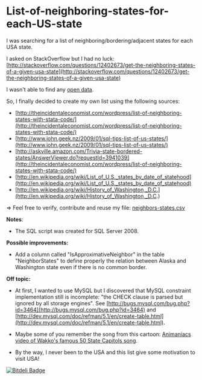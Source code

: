 List-of-neighboring-states-for-each-US-state
============================================

I was searching for a list of neighboring/bordering/adjacent states for each USA state.

I asked on StackOverflow but I had no luck: [http://stackoverflow.com/questions/12402673/get-the-neighboring-states-of-a-given-usa-state](http://stackoverflow.com/questions/12402673/get-the-neighboring-states-of-a-given-usa-state)

I wasn't able to find any [open data](http://en.wikipedia.org/wiki/Open_data).

So, I finally decided to create my own list using the following sources:

- [http://theincidentaleconomist.com/wordpress/list-of-neighboring-states-with-stata-code/](http://theincidentaleconomist.com/wordpress/list-of-neighboring-states-with-stata-code/)
- [http://www.john.geek.nz/2009/01/sql-tips-list-of-us-states/](http://www.john.geek.nz/2009/01/sql-tips-list-of-us-states/)
- [http://askville.amazon.com/Trivia-state-bordered-states/AnswerViewer.do?requestId=3941039](http://theincidentaleconomist.com/wordpress/list-of-neighboring-states-with-stata-code/)
- [http://en.wikipedia.org/wiki/List_of_U.S._states_by_date_of_statehood](http://en.wikipedia.org/wiki/List_of_U.S._states_by_date_of_statehood)
- [http://en.wikipedia.org/wiki/History_of_Washington,_D.C.](http://en.wikipedia.org/wiki/History_of_Washington,_D.C.)

=> Feel free to verify, contribute and reuse my file: [neighbors-states.csv](https://github.com/ubikuity/List-of-neighboring-states-for-each-US-state/blob/master/neighbors-states.csv)

**Notes**:

- The SQL script was created for SQL Server 2008.

**Possible improvements:**

- Add a column called "IsApproximativeNeighbor" in the table "NeighborStates" to define properly the relation between Alaska and Washington state even if there is no common border.

**Off topic:**

- At first, I wanted to use MySQL but I discovered that MySQL constraint implementation still is incomplete: "the CHECK clause is parsed but ignored by all storage engines". See [http://bugs.mysql.com/bug.php?id=3464](http://bugs.mysql.com/bug.php?id=3464) and [http://dev.mysql.com/doc/refman/5.1/en/create-table.html](http://dev.mysql.com/doc/refman/5.1/en/create-table.html).

- Maybe some of you remember the song from this cartoon: [Animaniacs video of Wakko's famous 50 State Capitols song](http://www.youtube.com/watch?v=sNUDDaEOvuY).

- By the way, I never been to the USA and this list give some motivation to visit USA!

[![Bitdeli Badge](https://d2weczhvl823v0.cloudfront.net/ubikuity/List-of-neighboring-states-for-each-US-state/trend.png)](https://bitdeli.com/free "Bitdeli Badge")